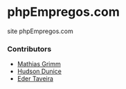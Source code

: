 # phpEmpregos.com
site phpEmpregos.com

### Contributors
* [Mathias Grimm](https://github.com/mathiasgrimm)
* [Hudson Dunice](http://github.com/dunice)
* [Eder Taveira](http://github.com/edertaveira)
